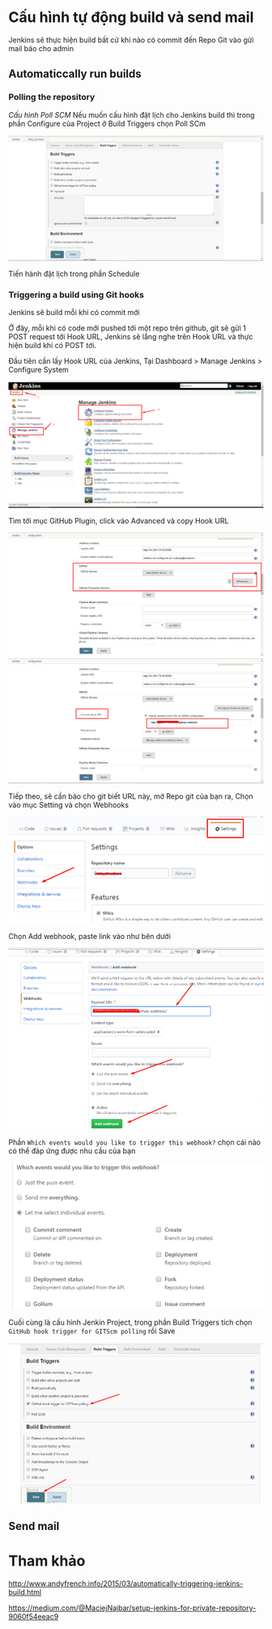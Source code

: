 # Cấu hình tự động build và send mail
Jenkins sẽ thực hiện build bất cứ khi nào có commit đến Repo Git vào gửi mail báo cho admin

## Automaticcally run builds
### Polling the repository
*Cấu hình Poll SCM*
Nếu muốn cấu hình đặt lịch cho Jenkins build thì trong phần Configure của Project ở Build Triggers chọn Poll SCm

<img src = "images/Screenshot_1.png">

Tiến hành đặt lịch trong phần Schedule

### Triggering a build using Git hooks
Jenkins sẽ build mỗi khi có commit mới

Ở đây, mỗi khi có code mới pushed tới một repo trên github, git sẽ gửi 1 POST request tới Hook URL, Jenkins sẽ lắng nghe trên Hook URL và thực hiện build khi có POST tới.

Đầu tiên cần lấy Hook URL của Jenkins, Tại Dashboard > Manage Jenkins > Configure System

<img src="images/Screenshot_2.png">

Tìm tới mục GitHub Plugin, click vào Advanced và copy Hook URL

<img src="images/Screenshot_3.png">

<img src="images/Screenshot_4.png">

Tiếp theo, sẽ cần báo cho git biết URL này, mở Repo git của bạn ra, Chọn vào mục Setting và chọn Webhooks 

<img src="images/Screenshot_5.png">

Chọn Add webhook, paste link vào như bên dưới

<img src="images/Screenshot_6.png">

Phần `Which events would you like to trigger this webhook?` chọn cái nào có thể đáp ứng được nhu cầu của bạn

<img src="images/Screenshot_7.png">

Cuối cùng là cấu hình Jenkin Project, trong phần Build Triggers tích chọn `GitHub hook trigger for GITScm polling` rồi Save

<img src="images/Screenshot_8.png">

## Send mail

# Tham khảo
http://www.andyfrench.info/2015/03/automatically-triggering-jenkins-build.html

https://medium.com/@MaciejNajbar/setup-jenkins-for-private-repository-9060f54eeac9

